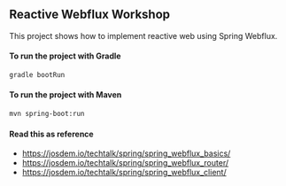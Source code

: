 Reactive Webflux Workshop
----------------------------

This project shows how to implement reactive web using Spring Webflux.


#### To run the project with Gradle

```bash
gradle bootRun
```

#### To run the project with Maven

```bash
mvn spring-boot:run
```

#### Read this as reference

* https://josdem.io/techtalk/spring/spring_webflux_basics/
* https://josdem.io/techtalk/spring/spring_webflux_router/
* https://josdem.io/techtalk/spring/spring_webflux_client/
